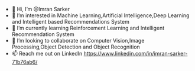 - 👋 Hi, I’m @Imran Sarker
- 👀 I’m interested in Machine Learning,Artificial Intelligence,Deep Learning and Intelligent based Recommendations System
- 🌱 I’m currently learning Reinforcement Learning and Intelligent Recommendation System
- 💞️ I’m looking to collaborate on Computer Vision,Image Processing,Object Detection and Object Recognition 
- 📫 Reach me out on LinkedIn https://www.linkedin.com/in/imran-sarker-71b76ab6/
<!---
Imranmkt/Imranmkt is a ✨ special ✨ repository because its `README.md` (this file) appears on your GitHub profile.
You can click the Preview link to take a look at your changes.
--->
